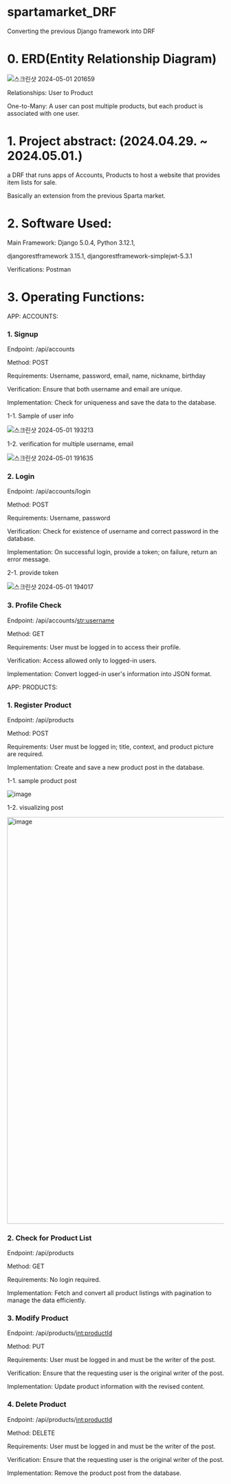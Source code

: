 # spartamarket_DRF
Converting the previous Django framework into DRF

# 0. ERD(Entity Relationship Diagram)

![스크린샷 2024-05-01 201659](https://github.com/thewon4155/spartamarket_DRF/assets/99013724/fd51e20c-76f4-4e80-add1-07f7acc76043)

Relationships:
User to Product

One-to-Many: A user can post multiple products, but each product is associated with one user.


# 1. Project abstract: (2024.04.29. ~ 2024.05.01.)

a DRF that runs apps of Accounts, Products to host a website that provides item lists for sale.

Basically an extension from the previous Sparta market.



# 2. Software Used:

Main Framework: Django 5.0.4, Python 3.12.1,

djangorestframework 3.15.1, djangorestframework-simplejwt-5.3.1

Verifications: Postman



# 3. Operating Functions:

APP: ACCOUNTS:

### 1. Signup
Endpoint: /api/accounts

Method: POST

Requirements: Username, password, email, name, nickname, birthday

Verification: Ensure that both username and email are unique.

Implementation: Check for uniqueness and save the data to the database.

1-1. Sample of user info

![스크린샷 2024-05-01 193213](https://github.com/thewon4155/spartamarket_DRF/assets/99013724/afba1565-c88e-47f3-b5e8-ff5c569d43bb)

1-2. verification for multiple username, email

![스크린샷 2024-05-01 191635](https://github.com/thewon4155/spartamarket_DRF/assets/99013724/456c4040-f872-48be-a2bf-24c8e25e3c48)


### 2. Login

Endpoint: /api/accounts/login

Method: POST

Requirements: Username, password

Verification: Check for existence of username and correct password in the database.

Implementation: On successful login, provide a token; on failure, return an error message.

2-1. provide token

![스크린샷 2024-05-01 194017](https://github.com/thewon4155/spartamarket_DRF/assets/99013724/6250d9fa-d73c-46a0-9768-5ffcf591f487)


### 3. Profile Check

Endpoint: /api/accounts/<str:username>

Method: GET

Requirements: User must be logged in to access their profile.

Verification: Access allowed only to logged-in users.

Implementation: Convert logged-in user's information into JSON format.


APP: PRODUCTS:

### 1. Register Product

Endpoint: /api/products

Method: POST

Requirements: User must be logged in; title, context, and product picture are required.

Implementation: Create and save a new product post in the database.

1-1. sample product post

![image](https://github.com/thewon4155/spartamarket_DRF/assets/99013724/0dcdb184-d5d6-4422-9532-1993d6abda7b)

1-2. visualizing post

<img width="944" alt="image" src="https://github.com/thewon4155/spartamarket_DRF/assets/99013724/2b6dc2d0-d3cc-4e5b-9807-cd5bdfc2447e">


### 2. Check for Product List

Endpoint: /api/products

Method: GET

Requirements: No login required.

Implementation: Fetch and convert all product listings with pagination to manage the data efficiently.


### 3. Modify Product

Endpoint: /api/products/<int:productId>

Method: PUT

Requirements: User must be logged in and must be the writer of the post.

Verification: Ensure that the requesting user is the original writer of the post.

Implementation: Update product information with the revised content.


### 4. Delete Product

Endpoint: /api/products/<int:productId>

Method: DELETE

Requirements: User must be logged in and must be the writer of the post.

Verification: Ensure that the requesting user is the original writer of the post.

Implementation: Remove the product post from the database.
